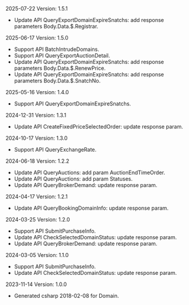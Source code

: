2025-07-22 Version: 1.5.1
- Update API QueryExportDomainExpireSnatchs: add response parameters Body.Data.$.Registrar.


2025-06-17 Version: 1.5.0
- Support API BatchIntrudeDomains.
- Support API QueryExportAuctionDetail.
- Update API QueryExportDomainExpireSnatchs: add response parameters Body.Data.$.RenewPrice.
- Update API QueryExportDomainExpireSnatchs: add response parameters Body.Data.$.SnatchNo.


2025-05-16 Version: 1.4.0
- Support API QueryExportDomainExpireSnatchs.


2024-12-31 Version: 1.3.1
- Update API CreateFixedPriceSelectedOrder: update response param.


2024-10-17 Version: 1.3.0
- Support API QueryExchangeRate.


2024-06-18 Version: 1.2.2
- Update API QueryAuctions: add param AuctionEndTimeOrder.
- Update API QueryAuctions: add param Statuses.
- Update API QueryBrokerDemand: update response param.


2024-04-17 Version: 1.2.1
- Update API QueryBookingDomainInfo: update response param.


2024-03-25 Version: 1.2.0
- Support API SubmitPurchaseInfo.
- Update API CheckSelectedDomainStatus: update response param.
- Update API QueryBrokerDemand: update response param.


2024-03-05 Version: 1.1.0
- Support API SubmitPurchaseInfo.
- Update API CheckSelectedDomainStatus: update response param.


2023-11-14 Version: 1.0.0
- Generated csharp 2018-02-08 for Domain.

